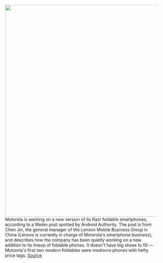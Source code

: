 <img src='https://cdn.vox-cdn.com/thumbor/eKm8TBcXRhnwIgDuMD4ZFgNzkRw=/0x0:2040x1360/1200x800/filters:focal(685x473:1011x799)/cdn.vox-cdn.com/uploads/chorus_image/image/70320914/dbohn_201023_4260_0008.0.0.jpg' width='700px' /><br/>
Motorola is working on a new version of its Razr foldable smartphones, according to a Weibo post spotted by Android Authority. The post is from Chen Jin, the general manager of the Lenovo Mobile Business Group in China (Lenovo is currently in charge of Motorola's smartphone business), and describes how the company has been quietly working on a new addition to its lineup of foldable phones. It doesn't have big shoes to fill — Motorola's first two modern foldables were mediocre phones with hefty price tags.
<a href='https://www.theverge.com/2021/12/27/22855629/motorola-razr-folding-phone-third-generation-processor-interface-appearance'> Source <a/>